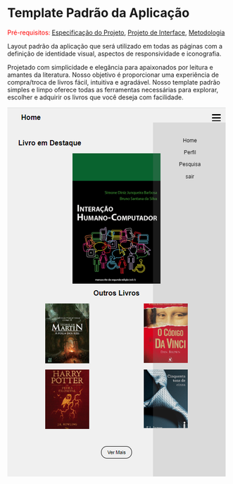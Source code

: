 # Template Padrão da Aplicação

<span style="color:red">Pré-requisitos: <a href="2-Especificação do Projeto.md"> Especificação do Projeto</a></span>, <a href="3-Projeto de Interface.md"> Projeto de Interface</a>, <a href="4-Metodologia.md"> Metodologia</a>

Layout padrão da aplicação que será utilizado em todas as páginas com a definição de identidade visual, aspectos de responsividade e iconografia.

Projetado com simplicidade e elegância para apaixonados por leitura e amantes da literatura. Nosso objetivo é proporcionar uma experiência de compra/troca de livros fácil, intuitiva e agradável. Nosso template padrão simples e limpo oferece todas as ferramentas necessárias para explorar, escolher e adquirir os livros que você deseja com facilidade.

![Template padrão](img/06-templatepadrao.png)